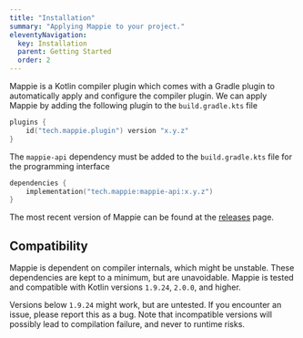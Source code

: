 ```yaml
---
title: "Installation"
summary: "Applying Mappie to your project."
eleventyNavigation:
  key: Installation
  parent: Getting Started
  order: 2
---
```


Mappie is a Kotlin compiler plugin which comes with a Gradle plugin to automatically apply and configure the compiler 
plugin. We can apply Mappie by adding the following plugin to the `build.gradle.kts` file
```kotlin
plugins {
    id("tech.mappie.plugin") version "x.y.z"
}
```
The `mappie-api` dependency must be added to the `build.gradle.kts` file for the programming interface
```kotlin
dependencies {
    implementation("tech.mappie:mappie-api:x.y.z")
}
```
The most recent version of Mappie can be found at the [releases](https://github.com/Mr-Mappie/mappie/releases) page.

## Compatibility

Mappie is dependent on compiler internals, which might be unstable. These dependencies are kept to a minimum,
but are unavoidable. Mappie is tested and compatible with Kotlin versions `1.9.24`, `2.0.0`, and higher.

Versions below `1.9.24` might work, but are untested. If you encounter an issue, please report this as a bug. 
Note that incompatible versions will possibly lead to compilation failure, and never to runtime risks.
